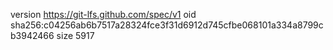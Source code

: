 version https://git-lfs.github.com/spec/v1
oid sha256:c04256ab6b7517a28324fce3f31d6912d745cfbe068101a334a8799cb3942466
size 5917
